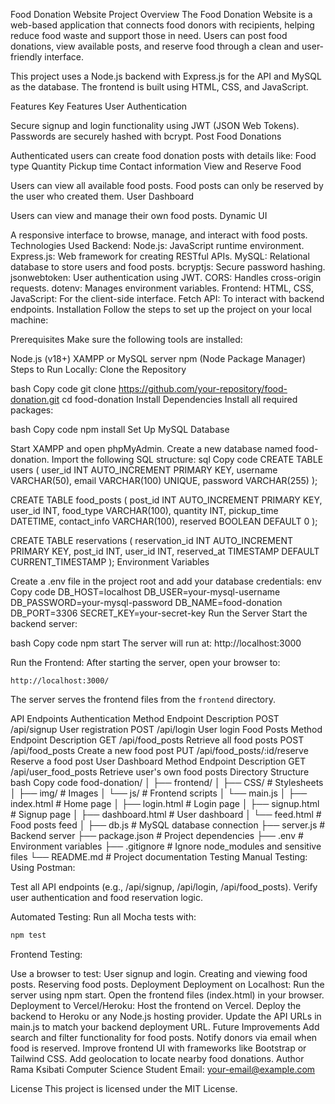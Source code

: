 Food Donation Website
Project Overview
The Food Donation Website is a web-based application that connects food donors with recipients, helping reduce food waste and support those in need. Users can post food donations, view available posts, and reserve food through a clean and user-friendly interface.

This project uses a Node.js backend with Express.js for the API and MySQL as the database. The frontend is built using HTML, CSS, and JavaScript.

Features
Key Features
User Authentication

Secure signup and login functionality using JWT (JSON Web Tokens).
Passwords are securely hashed with bcrypt.
Post Food Donations

Authenticated users can create food donation posts with details like:
Food type
Quantity
Pickup time
Contact information
View and Reserve Food

Users can view all available food posts.
Food posts can only be reserved by the user who created them.
User Dashboard

Users can view and manage their own food posts.
Dynamic UI

A responsive interface to browse, manage, and interact with food posts.
Technologies Used
Backend:
Node.js: JavaScript runtime environment.
Express.js: Web framework for creating RESTful APIs.
MySQL: Relational database to store users and food posts.
bcryptjs: Secure password hashing.
jsonwebtoken: User authentication using JWT.
CORS: Handles cross-origin requests.
dotenv: Manages environment variables.
Frontend:
HTML, CSS, JavaScript: For the client-side interface.
Fetch API: To interact with backend endpoints.
Installation
Follow the steps to set up the project on your local machine:

Prerequisites
Make sure the following tools are installed:

Node.js (v18+)
XAMPP or MySQL server
npm (Node Package Manager)
Steps to Run Locally:
Clone the Repository

bash
Copy code
git clone https://github.com/your-repository/food-donation.git
cd food-donation
Install Dependencies Install all required packages:

bash
Copy code
npm install
Set Up MySQL Database

Start XAMPP and open phpMyAdmin.
Create a new database named food-donation.
Import the following SQL structure:
sql
Copy code
CREATE TABLE users (
    user_id INT AUTO_INCREMENT PRIMARY KEY,
    username VARCHAR(50),
    email VARCHAR(100) UNIQUE,
    password VARCHAR(255)
);

CREATE TABLE food_posts (
    post_id INT AUTO_INCREMENT PRIMARY KEY,
    user_id INT,
    food_type VARCHAR(100),
    quantity INT,
    pickup_time DATETIME,
    contact_info VARCHAR(100),
    reserved BOOLEAN DEFAULT 0
);

CREATE TABLE reservations (
    reservation_id INT AUTO_INCREMENT PRIMARY KEY,
    post_id INT,
    user_id INT,
    reserved_at TIMESTAMP DEFAULT CURRENT_TIMESTAMP
);
Environment Variables

Create a .env file in the project root and add your database credentials:
env
Copy code
DB_HOST=localhost
DB_USER=your-mysql-username
DB_PASSWORD=your-mysql-password
DB_NAME=food-donation
DB_PORT=3306
SECRET_KEY=your-secret-key
Run the Server Start the backend server:

bash
Copy code
npm start
The server will run at: http://localhost:3000

Run the Frontend:
After starting the server, open your browser to:

```
http://localhost:3000/
```

The server serves the frontend files from the `frontend` directory.

API Endpoints
Authentication
Method	Endpoint	Description
POST	/api/signup	User registration
POST	/api/login	User login
Food Posts
Method	Endpoint	Description
GET	/api/food_posts	Retrieve all food posts
POST	/api/food_posts	Create a new food post
PUT	/api/food_posts/:id/reserve	Reserve a food post
User Dashboard
Method	Endpoint	Description
GET	/api/user_food_posts	Retrieve user's own food posts
Directory Structure
bash
Copy code
food-donation/
│
├── frontend/
│   ├── CSS/             # Stylesheets
│   ├── img/             # Images
│   └── js/              # Frontend scripts
│       └── main.js
│   ├── index.html       # Home page
│   ├── login.html       # Login page
│   ├── signup.html      # Signup page
│   ├── dashboard.html   # User dashboard
│   └── feed.html        # Food posts feed
│
├── db.js                # MySQL database connection
├── server.js            # Backend server
├── package.json         # Project dependencies
├── .env                 # Environment variables
├── .gitignore           # Ignore node_modules and sensitive files
└── README.md            # Project documentation
Testing
Manual Testing:
Using Postman:

Test all API endpoints (e.g., /api/signup, /api/login, /api/food_posts).
Verify user authentication and food reservation logic.

Automated Testing:
Run all Mocha tests with:

```bash
npm test
```
Frontend Testing:

Use a browser to test:
User signup and login.
Creating and viewing food posts.
Reserving food posts.
Deployment
Deployment on Localhost:
Run the server using npm start.
Open the frontend files (index.html) in your browser.
Deployment to Vercel/Heroku:
Host the frontend on Vercel.
Deploy the backend to Heroku or any Node.js hosting provider.
Update the API URLs in main.js to match your backend deployment URL.
Future Improvements
Add search and filter functionality for food posts.
Notify donors via email when food is reserved.
Improve frontend UI with frameworks like Bootstrap or Tailwind CSS.
Add geolocation to locate nearby food donations.
Author
Rama Ksibati
Computer Science Student
Email: your-email@example.com

License
This project is licensed under the MIT License.


